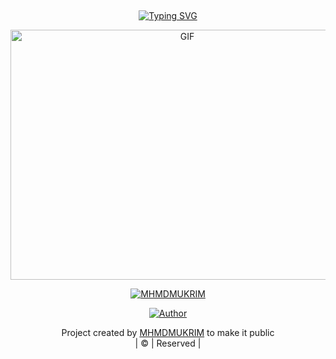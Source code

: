## <!-- Typing SVG -->
<p align="center">
    <a href="https://git.io/J0hKr">
        <img
        src="https://readme-typing-svg.herokuapp.com?size=30&width=800&lines=Welcome+To+MHMDMUKRIM+DEVIL-ALPHA+Profile."
            alt="Typing SVG"
        />
    </a>
</p>
<div align="center">
  <p align="center">
<img src="https://tenor.com/view/evil-laugh-evil-plan-evil-smile-creepy-gif-16690925.gif" alt="GIF" width="550" height="400"/>
</p>
 <p align="center">
<a href="#"><img title="MHMDMUKRIM" src="https://img.shields.io/badge/MHMDMUKRIM-pink?colorA=%23ff0000&colorB=%23017e40&style=for-the-badge"></a>
</p>
  <p align="center">
<a href="https://github.com/mhmdmukrim"><img title="Author" src="https://img.shields.io/badge/Author-MHMDMUKRIM/DEVILALPHA?color=blue&style=for-the-badge&logo=whatsapp"></a>
</p>
</div>
<p align="center">
Project created by <a href="https://github.com/mhmdmukrim">MHMDMUKRIM</a> to make it public
    <br>
       | © |
        Reserved |
    <br> 
</p>
